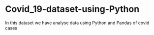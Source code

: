# Covid_19-dataset-using-Python
In this dataset we have analyse data using Python and Pandas of covid cases
